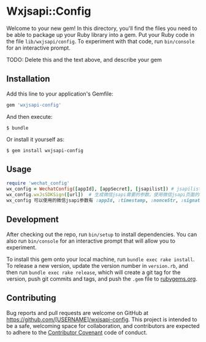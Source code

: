 # Wxjsapi::Config

Welcome to your new gem! In this directory, you'll find the files you need to be able to package up your Ruby library into a gem. Put your Ruby code in the file `lib/wxjsapi/config`. To experiment with that code, run `bin/console` for an interactive prompt.

TODO: Delete this and the text above, and describe your gem

## Installation

Add this line to your application's Gemfile:

```ruby
gem 'wxjsapi-config'
```

And then execute:

    $ bundle

Or install it yourself as:

    $ gem install wxjsapi-config

## Usage

```ruby
require 'wechat_config'
wx_config = WechatConfig([appId], [appSecret], [jsapilist]) # jsapilist 需要使用微信jsapi的功能，如 "onMenuShareTimeline,onMenuShareAppMessage"
wx_config.wxJsSDKSign([url])  # 生成微信jsapi需要的参数。使用微信jsapi页面的url
wx_config 可以使用的微信jsapi参数有 :appId, :timestamp, :nonceStr, :signature, :jsApiList

```

## Development

After checking out the repo, run `bin/setup` to install dependencies. You can also run `bin/console` for an interactive prompt that will allow you to experiment.

To install this gem onto your local machine, run `bundle exec rake install`. To release a new version, update the version number in `version.rb`, and then run `bundle exec rake release`, which will create a git tag for the version, push git commits and tags, and push the `.gem` file to [rubygems.org](https://rubygems.org).

## Contributing

Bug reports and pull requests are welcome on GitHub at https://github.com/[USERNAME]/wxjsapi-config. This project is intended to be a safe, welcoming space for collaboration, and contributors are expected to adhere to the [Contributor Covenant](contributor-covenant.org) code of conduct.

